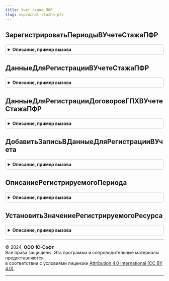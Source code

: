 ```yaml
---
title: Учет стажа ПФР
slug: zup/uchet-stazha-pfr
---
```



## ЗарегистрироватьПериодыВУчетеСтажаПФР
<details style="margin: 1em 0; padding: 0.5em; border: 1px solid #ccc; border-radius: 6px;">

<summary style="font-weight: bold; cursor: pointer;">Описание, пример вызова</summary>

```bsl

Процедура ЗарегистрироватьПериодыВУчетеСтажаПФР(Движения, РегистрируемыеДанные) Экспорт
```

Пример вызова
```bsl
УчетСтажаПФР.ЗарегистрироватьПериодыВУчетеСтажаПФР(Движения, РегистрируемыеДанные) 
```
</details>

## ДанныеДляРегистрацииВУчетеСтажаПФР
<details style="margin: 1em 0; padding: 0.5em; border: 1px solid #ccc; border-radius: 6px;">

<summary style="font-weight: bold; cursor: pointer;">Описание, пример вызова</summary>

```bsl

Функция ДанныеДляРегистрацииВУчетеСтажаПФР() Экспорт
```

Пример вызова
```bsl
Результат = УчетСтажаПФР.ДанныеДляРегистрацииВУчетеСтажаПФР() 
```
</details>

## ДанныеДляРегистрацииДоговоровГПХВУчетеСтажаПФР
<details style="margin: 1em 0; padding: 0.5em; border: 1px solid #ccc; border-radius: 6px;">

<summary style="font-weight: bold; cursor: pointer;">Описание, пример вызова</summary>

```bsl

Функция ДанныеДляРегистрацииДоговоровГПХВУчетеСтажаПФР() Экспорт
```

Пример вызова
```bsl
Результат = УчетСтажаПФР.ДанныеДляРегистрацииДоговоровГПХВУчетеСтажаПФР() 
```
</details>

## ДобавитьЗаписьВДанныеДляРегистрацииВУчета
<details style="margin: 1em 0; padding: 0.5em; border: 1px solid #ccc; border-radius: 6px;">

<summary style="font-weight: bold; cursor: pointer;">Описание, пример вызова</summary>

```bsl

Функция ДобавитьЗаписьВДанныеДляРегистрацииВУчета(РегистрируемыеДанные, ОписаниеРегистрируемогоПериода) Экспорт
```

Пример вызова
```bsl
Результат = УчетСтажаПФР.ДобавитьЗаписьВДанныеДляРегистрацииВУчета(РегистрируемыеДанные, ОписаниеРегистрируемогоПериода) 
```
</details>

## ОписаниеРегистрируемогоПериода
<details style="margin: 1em 0; padding: 0.5em; border: 1px solid #ccc; border-radius: 6px;">

<summary style="font-weight: bold; cursor: pointer;">Описание, пример вызова</summary>

```bsl

Функция ОписаниеРегистрируемогоПериода() Экспорт
```

Пример вызова
```bsl
Результат = УчетСтажаПФР.ОписаниеРегистрируемогоПериода() 
```
</details>

## УстановитьЗначениеРегистрируемогоРесурса
<details style="margin: 1em 0; padding: 0.5em; border: 1px solid #ccc; border-radius: 6px;">

<summary style="font-weight: bold; cursor: pointer;">Описание, пример вызова</summary>

```bsl

Процедура УстановитьЗначениеРегистрируемогоРесурса(СтруктураЗаписи, Ресурс, ЗначениеРесурса) Экспорт
```

Пример вызова
```bsl
УчетСтажаПФР.УстановитьЗначениеРегистрируемогоРесурса(СтруктураЗаписи, Ресурс, ЗначениеРесурса) 
```
</details>

---

© 2024, **ООО 1С-Софт**  
Все права защищены. Эта программа и сопроводительные материалы предоставляются  
в соответствии с условиями лицензии [Attribution 4.0 International (CC BY 4.0)](https://creativecommons.org/licenses/by/4.0/legalcode).

---
